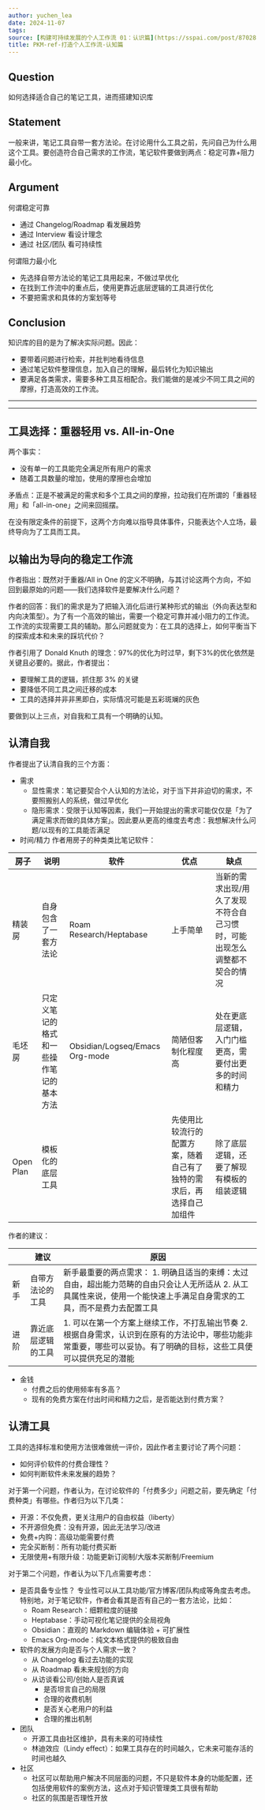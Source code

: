 ```yaml
---
author: yuchen_lea
date: 2024-11-07
tags:
source: [构建可持续发展的个人工作流 01：认识篇](https://sspai.com/post/87028)
title: PKM-ref-打造个人工作流-认知篇
---
```


## Question

如何选择适合自己的笔记工具，进而搭建知识库

## Statement

一般来讲，笔记工具自带一套方法论。在讨论用什么工具之前，先问自己为什么用这个工具。要创造符合自己需求的工作流，笔记软件要做到两点：稳定可靠+阻力最小化。

## Argument

何谓稳定可靠

- 	通过 Changelog/Roadmap 看发展趋势
- 	通过 Interview 看设计理念
- 	通过 社区/团队 看可持续性

	
何谓阻力最小化

- 	先选择自带方法论的笔记工具用起来，不做过早优化
- 	在找到工作流中的重点后，使用更靠近底层逻辑的工具进行优化
- 	不要把需求和具体的方案划等号

## Conclusion

知识库的目的是为了解决实际问题。因此：

- 要带着问题进行检索，并批判地看待信息
- 通过笔记软件整理信息，加入自己的理解，最后转化为知识输出
- 要满足各类需求，需要多种工具互相配合。我们能做的是减少不同工具之间的摩擦，打造高效的工作流。

---
---

## 工具选择：重器轻用 vs. All-in-One
	
两个事实：

- 没有单一的工具能完全满足所有用户的需求
- 随着工具数量的增加，使用的摩擦也会增加

	
矛盾点：正是不被满足的需求和多个工具之间的摩擦，拉动我们在所谓的「重器轻用」和「all-in-one」之间来回摇摆。
	
在没有限定条件的前提下，这两个方向难以指导具体事件，只能表达个人立场，最终导向为了工具而工具。
	
## 以输出为导向的稳定工作流
	
作者指出：既然对于重器/All in One 的定义不明确，与其讨论这两个方向，不如回到最原始的问题——我们选择软件是要解决什么问题？
	
作者的回答：我们的需求是为了把输入消化后进行某种形式的输出（外向表达型和内向决策型）。为了有一个高效的输出，需要一个稳定可靠并减小阻力的工作流。工作流的实现需要工具的辅助。那么问题就变为：在工具的选择上，如何平衡当下的探索成本和未来的踩坑代价？
	
作者引用了 Donald Knuth 的理念：97%的优化为时过早，剩下3%的优化依然是关键且必要的。据此，作者提出：
	
- 要理解工具的逻辑，抓住那 3% 的关键
- 要降低不同工具之间迁移的成本
- 工具的选择并非非黑即白，实际情况可能是五彩斑斓的灰色
   
要做到以上三点，对自我和工具有一个明确的认知。

 ## 认清自我

作者提出了认清自我的三个方面：
	
- 需求
  - 显性需求：笔记要契合个人认知的方法论，对于当下并非迫切的需求，不要照搬别人的系统，做过早优化
  - 隐形需求：受限于认知等因素，我们一开始提出的需求可能仅仅是「为了满足需求而做的具体方案」。因此要从更高的维度去考虑：我想解决什么问题/以现有的工具能否满足
- 时间/精力
  作者用房子的种类类比笔记软件：
  
|     房子         |     说明                                        |     软件                                |     优点                                                                    |     缺点                                                                         |
|------------------|-------------------------------------------------|-----------------------------------------|-----------------------------------------------------------------------------|----------------------------------------------------------------------------------|
|     精装房       |     自身包含了一套方法论                        |     Roam   Research/Heptabase           |     上手简单                                                                |     当新的需求出现/用久了发现不符合自己习惯时，可能出现怎么调整都不契合的情况    |
|     毛坯房       |     只定义笔记的格式和一些操作笔记的基本方法    |     Obsidian/Logseq/Emacs   Org-mode    |     简陋但客制化程度高                                                      |     处在更底层逻辑，入门门槛更高，需要付出更多的时间和精力                       |
|     Open Plan    |     模板化的底层工具                            |                                         |     先使用比较流行的配置方案，随着自己有了独特的需求后，再选择自己加组件    |     除了底层逻辑，还要了解现有模板的组装逻辑                                     |

作者的建议：

|             | 建议                      | 原因                                                                                                                                                                                |
|-------------|---------------------------|-------------------------------------------------------------------------------------------------------------------------------------------------------------------------------------|
|     新手    |     自带方法论的工具      |     新手最重要的两点需求：  1. 明确且适当的束缚：太过自由，超出能力范畴的自由只会让人无所适从  2. 从工具属性来说，使用一个能快速上手满足自身需求的工具，而不是费力去配置工具        |
|     进阶    |     靠近底层逻辑的工具    | 1. 可以在第一个方案上继续工作，不打乱输出节奏       2. 根据自身需求，认识到在原有的方法论中，哪些功能非常重要，哪些可以妥协。有了明确的目标，这些工具便可以提供充足的潜能           |

- 金钱
  - 付费之后的使用频率有多高？
  - 现有的免费方案在付出时间和精力之后，是否能达到付费方案？

## 认清工具

工具的选择标准和使用方法很难做统一评价，因此作者主要讨论了两个问题：
- 如何评价软件的付费合理性？
- 如何判断软件未来发展的趋势？

 对于第一个问题，作者认为，在讨论软件的「付费多少」问题之前，要先确定「付费种类」有哪些。作者归为以下几类：
- 开源：不仅免费，更关注用户的自由权益（liberty）
- 不开源但免费：没有开源，因此无法学习/改进
- 免费+内购：高级功能需要付费
- 完全买断制：所有功能付费买断
- 无限使用+有限升级：功能更新订阅制/大版本买断制/Freemium

对于第二个问题，作者认为以下几点需要考虑：
- 是否具备专业性？
  专业性可以从工具功能/官方博客/团队构成等角度去考虑。特别地，对于笔记软件，作者会看其是否有自己的一套方法论，比如：
	- Roam Research：细颗粒度的链接
	- Heptabase：手动可视化笔记提供的全局视角
	- Obsidian：直观的 Markdown 编辑体验 + 可扩展性
	- Emacs Org-mode：纯文本格式提供的极致自由
- 软件的发展方向是否与个人需求一致？
  - 从 Changelog 看过去功能的实现
  - 从 Roadmap 看未来规划的方向
  - 从访谈看公司/创始人是否真诚
    - 是否坦言自己的局限
    - 合理的收费机制
    - 是否关心老用户的利益
    - 合理的推出机制
- 团队
  - 开源工具由社区维护，具有未来的可持续性
  - 林迪效应（Lindy effect）：如果工具存在的时间越久，它未来可能存活的时间也越久
- 社区
  - 社区可以帮助用户解决不同层面的问题，不只是软件本身的功能配置，还包括使用软件的案例方法，这点对于知识管理类工具很有帮助
  - 社区的氛围是否理性开放
